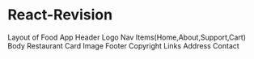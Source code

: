 # React-Revision
Layout of Food App
    Header
        Logo
        Nav Items(Home,About,Support,Cart)
    Body
        Restaurant Card
            Image
    Footer
        Copyright
        Links
        Address
        Contact

